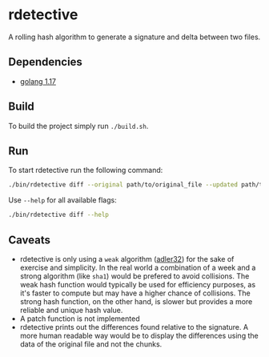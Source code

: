 # rdetective

A rolling hash algorithm to generate a signature and delta between two files.

## Dependencies
- [golang 1.17](https://golang.org/dl/)

## Build
To build the project simply run `./build.sh`.

## Run
To start rdetective run the following command:

```bash
./bin/rdetective diff --original path/to/original_file --updated path/to/updated_file [flags]
```

Use `--help` for all available flags:

```bash
./bin/rdetective diff --help
```

## Caveats
- rdetective is only using a `weak` algorithm ([adler32](https://en.wikipedia.org/wiki/Adler-32)) for the sake of exercise and simplicity. In the real world a combination of a week and a strong algorithm (like `sha1`) would be prefered to avoid collisions.
The weak hash function would typically be used for efficiency purposes, as it's faster to compute but may have a higher chance of collisions. The strong hash function, on the other hand, is slower but provides a more reliable and unique hash value.
- A patch function is not implemented
- rdetective prints out the differences found relative to the signature. A more human readable way would be to display the differences using the data of the original file and not the chunks.

